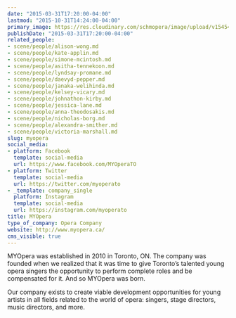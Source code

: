 ```yaml
---
date: "2015-03-31T17:20:00-04:00"
lastmod: "2015-10-31T14:24:00-04:00"
primary_image: https://res.cloudinary.com/schmopera/image/upload/v1545409169/media/webhook-uploads/1446315868994/Logo---MYO.jpg.jpg
publishDate: "2015-03-31T17:20:00-04:00"
related_people:
- scene/people/alison-wong.md
- scene/people/kate-applin.md
- scene/people/simone-mcintosh.md
- scene/people/asitha-tennekoon.md
- scene/people/lyndsay-promane.md
- scene/people/daevyd-pepper.md
- scene/people/janaka-welihinda.md
- scene/people/kelsey-vicary.md
- scene/people/johnathon-kirby.md
- scene/people/jessica-lane.md
- scene/people/anna-theodosakis.md
- scene/people/nicholas-borg.md
- scene/people/alexandra-smither.md
- scene/people/victoria-marshall.md
slug: myopera
social_media:
- platform: Facebook
  template: social-media
  url: https://www.facebook.com/MYOperaTO
- platform: Twitter
  template: social-media
  url: https://twitter.com/myoperato
- _template: company_single
  platform: Instagram
  template: social-media
  url: https://instagram.com/myoperato
title: MYOpera
type_of_company: Opera Company
website: http://www.myopera.ca/
cms_visible: true
---
```


MYOpera was established in 2010 in Toronto, ON. The company was founded when we realized that it was time to give Toronto’s talented young opera singers the opportunity to perform complete roles and be compensated for it. And so MYOpera was born.

Our company exists to create viable development opportunities for young artists in all fields related to the world of opera: singers, stage directors, music directors, and more.

